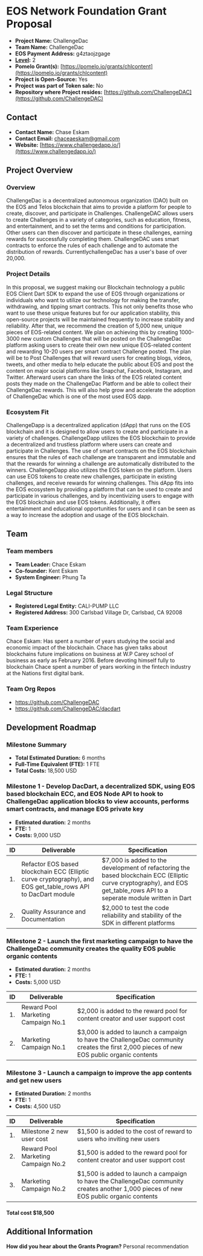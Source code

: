
# EOS Network Foundation Grant Proposal


- **Project Name:** ChallengeDac
- **Team Name:** ChallengeDac
- **EOS Payment Address:** g4ztaojzgage
- **[Level](https://github.com/eosnetworkfoundation/grant-framework#grant-levels):** 2
- **Pomelo Grant(s):** [https://pomelo.io/grants/chlcontent](https://pomelo.io/grants/chlcontent)
- **Project is Open-Source:** Yes
- **Project was part of Token sale:** No
- **Repository where Project resides:** [https://github.com/ChallengeDAC](https://github.com/ChallengeDAC)

## Contact

- **Contact Name:** Chase Eskam
- **Contact Email:** [chaceaeskam@gmail.com](mailto:chaceaeskam@gmail.com)
- **Website:** [https://www.challengedapp.io/](https://www.challengedapp.io/)


## Project Overview



### Overview

ChallengeDac is a decentralized autonomous organization (DAO) built on the EOS and Telos blockchain that aims to provide a platform for people to create, discover, and participate in Challenges. ChallengeDAC allows users to create Challenges in a variety of categories, such as education, fitness, and entertainment, and to set the terms and conditions for participation. Other users can then discover and participate in these challenges, earning rewards for successfully completing them. ChallengeDAC uses smart contracts to enforce the rules of each challenge and to automate the distribution of rewards. CurrentlychallengeDac has a user's base of over 20,000.

### Project Details

In this proposal, we suggest making our Blockchain technology a public EOS Client Dart SDK to expand the use of EOS through organizations or individuals who want to utilize our technology for making the transfer, withdrawing, and tipping smart contracts. This not only benefits those who want to use these unique features but for our application stability, this open-source projects will be maintained frequently to increase stability and reliability. After that, we recommend the creation of 5,000 new, unique pieces of EOS-related content. We plan on achieving this by creating 1000-3000 new custom Challenges that will be posted on the ChallengeDac platform asking users to create their own new unique EOS-related content and rewarding 10-20 users per smart contract Challenge posted. The plan will be to Post Challenges that will reward users for creating blogs, videos, tweets, and other media to help educate the public about EOS and post the content on major social platforms like Snapchat, Facebook, Instagram, and Twitter. Afterward users can share the links of the EOS related content posts they made on the ChallengeDac Platform and be able to collect their ChallengeDac rewards. This will also help grow and accelerate the adoption of ChallengeDac which is one of the most used EOS dapp.

### Ecosystem Fit

ChallengeDapp is a decentralized application (dApp) that runs on the EOS blockchain and it is designed to allow users to create and participate in a variety of challenges. ChallengeDapp utilizes the EOS blockchain to provide a decentralized and trustless platform where users can create and participate in Challenges. The use of smart contracts on the EOS blockchain ensures that the rules of each challenge are transparent and immutable and that the rewards for winning a challenge are automatically distributed to the winners. ChallengeDapp also utilizes the EOS token on the platform. Users can use EOS tokens to create new challenges, participate in existing challenges, and receive rewards for winning challenges. This dApp fits into the EOS ecosystem by providing a platform that can be used to create and participate in various challenges, and by incentivizing users to engage with the EOS blockchain and use EOS tokens. Additionally, it offers entertainment and educational opportunities for users and it can be seen as a way to increase the adoption and usage of the EOS blockchain.

## Team

### Team members

- **Team Leader:** Chace Eskam
- **Co-founder:** Kent Eskam
- **System Engineer:** Phung Ta

### Legal Structure

- **Registered Legal Entity:** CALI-PUMP LLC
- **Registered Address:** 300 Carlsbad Village Dr, Carlsbad, CA 92008

### Team Experience


Chace Eskam: Has spent a number of years studying the social and economic impact of the blockchain. Chace has given talks about blockchains future implications on business at W.P Carey school of business as early as February 2016. Before devoting himself fully to blockchain Chace spent a number of years working in the fintech industry at the Nations first digital bank.

### Team Org Repos

- https://github.com/ChallengeDAC
- https://github.com/ChallengeDAC/dacdart

## Development Roadmap

### Milestone Summary

- **Total Estimated Duration:** 6 months 
- **Full-Time Equivalent (FTE):** 1 FTE
- **Total Costs:** 18,500 USD

### Milestone 1 - Develop DacDart, a decentralized SDK, using EOS based blockchain ECC, and EOS Node API to hook to ChallengeDac application blocks to view accounts, performs smart contracts, and manage EOS private key

- **Estimated duration:** 2 months
- **FTE:**  1
- **Costs:** 9,000 USD

| ID  | Deliverable | Specification |
| --- | ----------- | ------------- |
| 1.  | Refactor EOS based blockchain ECC (Elliptic curve cryptography), and EOS get_table_rows API to DacDart module | $7,000 is added to the development of refactoring the based blockchain ECC (Elliptic curve cryptography), and EOS get_table_rows API to a seperate module written in Dart |
| 2.  | Quality Assurance and Documentation | $2,000 to test the code reliability and stability of the SDK in different platforms |

### Milestone 2 - Launch the first marketing campaign to have the ChallengeDac community creates the quality EOS public organic contents

- **Estimated duration:** 2 months
- **FTE:**  1
- **Costs:** 5,000 USD

| ID  | Deliverable | Specification |
| --- | ----------- | ------------- |
| 1.  | Reward Pool Marketing Campaign No.1 | $2,000 is added to the reward pool for content creator and user support cost |
| 2.  | Marketing Campaign No.1 | $3,000 is added to launch a campaign to have the ChallengeDac community creates the first 2,000 pieces of new EOS public organic contents |


### Milestone 3 - Launch a campaign to improve the app contents and get new users

- **Estimated Duration:** 2 months
- **FTE:**  1
- **Costs:** 4,500 USD

| ID  | Deliverable | Specification |
| --- | ----------- | ------------- |
| 1.  | Milestone 2 new user cost | $1,500 is added to the cost of reward to users who inviting new users |
| 2.  | Reward Pool Marketing Campaign No.2 | $1,500 is added to the reward pool for content creator and user support cost |
| 3.  | Marketing Campaign No.2 | $1,500 is added to launch a campaign to have the ChallengeDac community creates another 1,000 pieces of new EOS public organic contents |


#### Total cost $18,500


## Additional Information

**How did you hear about the Grants Program?** Personal recommendation
